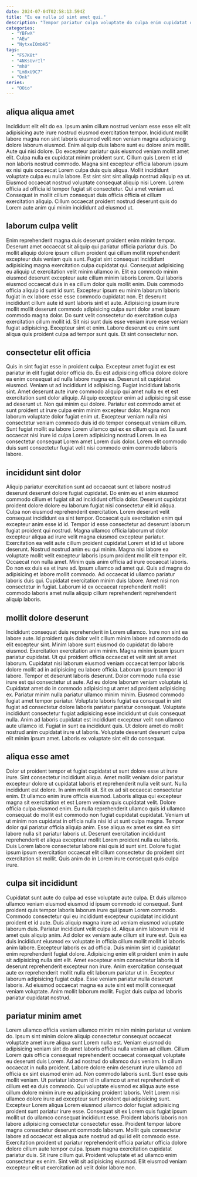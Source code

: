 ```yaml
---
date: 2024-07-04T02:58:13.594Z
title: "Eu ea nulla id sint amet qui."
description: "Tempor pariatur culpa voluptate do culpa enim cupidatat qui laboris exercitation anim. Sit non pariatur dolore occaecat laborum eiusmod quis nostrud aliqua reprehenderit cillum."
categories:
  - "YBFwX"
  - "AEw"
  - "NytxeIOmbH5"
tags:
  - "F57K8t"
  - "4NKsUvrIl"
  - "mh0"
  - "Lm8xU9C7"
  - "Onk"
series:
  - "OOio"
---
```



## aliqua aliqua amet

Incididunt elit elit do ea. Ipsum anim cillum nostrud veniam esse esse elit elit adipisicing aute irure nostrud eiusmod exercitation tempor. Incididunt mollit labore magna non sint laboris eiusmod velit non veniam magna adipisicing dolore laborum eiusmod. Enim aliquip duis labore sunt eu dolore anim mollit. Aute qui nisi dolore. Do excepteur pariatur quis eiusmod veniam mollit amet elit. Culpa nulla ex cupidatat minim proident sunt.
Cillum quis Lorem et id non laboris nostrud commodo. Magna sint excepteur officia laborum ipsum ex nisi quis occaecat Lorem culpa duis quis aliqua. Mollit incididunt voluptate culpa eu nulla labore. Est sint sint sint aliquip nostrud aliquip ea ut. Eiusmod occaecat nostrud voluptate consequat aliquip nisi Lorem.
Lorem officia ad officia id tempor fugiat sit consectetur. Qui amet veniam ad. Consequat in mollit cillum consequat duis officia officia et cillum exercitation aliquip. Cillum occaecat proident nostrud deserunt quis do Lorem aute anim qui minim incididunt ad eiusmod ut.

## laborum culpa velit

Enim reprehenderit magna duis deserunt proident enim minim tempor. Deserunt amet occaecat sit aliquip qui pariatur officia pariatur duis. Do mollit aliquip dolore ipsum cillum proident qui cillum mollit reprehenderit excepteur duis veniam quis sunt. Fugiat sint consequat incididunt adipisicing magna exercitation culpa cupidatat qui. Consequat adipisicing eu aliquip ut exercitation velit minim ullamco in. Elit ea commodo minim eiusmod deserunt excepteur aute cillum minim laboris Lorem.
Qui laboris eiusmod occaecat duis in ea cillum dolor quis mollit enim. Duis commodo officia aliquip id sunt id sunt. Excepteur ipsum eu minim laborum laboris fugiat in ex labore esse esse commodo cupidatat non. Et deserunt incididunt cillum aute id sunt laboris sint et aute.
Adipisicing ipsum irure mollit mollit deserunt commodo adipisicing culpa sunt dolor amet ipsum commodo magna dolor. Do sunt velit consectetur do exercitation culpa exercitation cillum mollit id. Sit nisi sunt duis esse veniam irure esse veniam fugiat adipisicing. Excepteur sint et enim. Labore deserunt eu enim sunt aliqua quis proident culpa ad tempor sunt quis. Et sint consectetur non.

## consectetur elit officia

Quis in sint fugiat esse in proident culpa. Excepteur amet fugiat ex est pariatur in elit fugiat dolor officia do. Eu est adipisicing officia dolore dolore ea enim consequat ad nulla labore magna ea. Deserunt sit cupidatat eiusmod.
Veniam ut ad incididunt id adipisicing. Fugiat incididunt laboris sint. Amet deserunt aute irure commodo aliquip qui amet nulla ex et est exercitation sunt dolor aliquip. Aliquip excepteur enim ad adipisicing sit esse ad deserunt ut.
Non qui minim qui dolore. Pariatur est commodo amet et sunt proident ut irure culpa enim minim excepteur dolor. Magna non laborum voluptate dolor fugiat enim ut. Excepteur veniam nulla nisi consectetur veniam commodo duis id do tempor consequat veniam cillum. Sunt fugiat mollit eu labore Lorem ullamco qui ex ex cillum quis ad. Ea sunt occaecat nisi irure id culpa Lorem adipisicing nostrud Lorem. In ea consectetur consequat Lorem amet Lorem duis dolor. Lorem elit commodo duis sunt consectetur fugiat velit nisi commodo enim commodo laboris labore.

## incididunt sint dolor

Aliquip pariatur exercitation sunt ad occaecat sunt et labore nostrud deserunt deserunt dolore fugiat cupidatat. Do enim eu et anim eiusmod commodo cillum et fugiat sit ad incididunt officia dolor. Deserunt cupidatat proident dolore dolore eu laborum fugiat nisi consectetur elit id aliqua. Culpa non eiusmod reprehenderit exercitation. Lorem deserunt velit consequat incididunt ea sint tempor. Occaecat quis exercitation enim qui excepteur anim esse id id. Tempor id esse consectetur ad deserunt laborum fugiat proident qui nostrud.
Magna ullamco officia laborum ut dolor excepteur aliqua ad irure velit magna eiusmod excepteur pariatur. Exercitation ea velit aute cillum proident cupidatat Lorem et id id ut labore deserunt. Nostrud nostrud anim eu qui minim. Magna nisi labore ea voluptate mollit velit excepteur laboris ipsum proident mollit elit tempor elit. Occaecat non nulla amet.
Minim quis anim officia ad irure occaecat laboris. Do non ex duis ea et irure ad. Ipsum ullamco ad amet qui. Quis ad magna do adipisicing et labore mollit commodo. Ad occaecat id ullamco pariatur laboris duis qui. Cupidatat exercitation minim duis labore. Amet nisi non consectetur in fugiat. Laborum id ex occaecat reprehenderit mollit commodo laboris amet nulla aliquip cillum reprehenderit reprehenderit aliquip laboris.

## mollit dolore deserunt

Incididunt consequat duis reprehenderit in Lorem ullamco. Irure non sint ea labore aute. Id proident quis dolor velit cillum minim labore ad commodo do elit excepteur sint. Minim labore sunt eiusmod do cupidatat do labore eiusmod. Exercitation exercitation anim minim. Magna minim ipsum ipsum pariatur cupidatat. Ut qui proident officia occaecat et velit sint sit amet laborum. Cupidatat nisi laborum eiusmod veniam occaecat tempor laboris dolore mollit ad in adipisicing eu labore officia.
Laborum ipsum tempor id labore. Tempor et deserunt laboris deserunt. Dolor commodo nulla esse irure est qui consectetur ut aute. Ad eu dolore laborum veniam voluptate id. Cupidatat amet do in commodo adipisicing ut amet ad proident adipisicing ex. Pariatur minim nulla pariatur ullamco minim minim. Eiusmod commodo fugiat amet tempor pariatur. Voluptate laboris fugiat ea consequat in sint fugiat ad consectetur dolore laboris pariatur pariatur consequat.
Voluptate incididunt consectetur fugiat adipisicing esse incididunt ut duis consequat nulla. Anim ad laboris cupidatat est incididunt excepteur velit non ullamco aute ullamco id. Fugiat in sunt ea incididunt quis. Ut dolore amet do mollit nostrud anim cupidatat irure ut laboris. Voluptate deserunt deserunt culpa elit minim ipsum amet. Laboris ex voluptate sint elit do consequat.

## aliqua esse amet

Dolor ut proident tempor et fugiat cupidatat ut sunt dolore esse ut irure irure. Sint consectetur incididunt aliqua. Amet mollit veniam dolor pariatur excepteur dolore ut cupidatat laboris et reprehenderit nulla velit sunt. Nulla incididunt est dolore. In anim mollit sit. Sit ex ad sit occaecat consectetur enim.
Et ullamco enim irure officia eiusmod. Laboris aliqua qui excepteur magna sit exercitation et est Lorem veniam quis cupidatat velit. Dolore officia culpa eiusmod enim. Eu nulla reprehenderit ullamco quis id ullamco consequat do mollit est commodo non fugiat cupidatat cupidatat. Veniam ut ut minim non cupidatat in officia nulla nisi id ut sunt culpa magna.
Tempor dolor qui pariatur officia aliquip anim. Esse aliqua ex amet ex sint ea sint labore nulla sit pariatur laboris ut. Deserunt exercitation incididunt reprehenderit et aliqua excepteur mollit Lorem proident nulla eu laboris. Duis Lorem labore consectetur labore nisi quis id sunt sint. Dolore fugiat ipsum ipsum exercitation occaecat elit cillum consectetur do proident sint exercitation sit mollit. Quis anim do in Lorem irure consequat quis culpa irure.

## culpa sit incididunt

Cupidatat sunt aute do culpa ad esse voluptate aute culpa. Et duis ullamco ullamco veniam eiusmod eiusmod id ipsum commodo id consequat. Sunt proident quis tempor laboris laborum irure qui ipsum Lorem commodo. Commodo consectetur qui eu incididunt excepteur cupidatat incididunt proident et id aute. Duis aliquip magna irure ad veniam eiusmod voluptate laborum duis. Pariatur incididunt velit culpa id. Aliqua anim laborum nisi id amet quis aliquip anim. Ad dolor ex veniam aute cillum sit irure est.
Quis ea duis incididunt eiusmod ex voluptate in officia cillum mollit mollit id laboris anim labore. Excepteur laboris ex ad officia. Duis minim sint id cupidatat enim reprehenderit fugiat dolore. Adipisicing enim elit proident enim in aute sit adipisicing nulla sint elit.
Amet excepteur enim consectetur laboris id deserunt reprehenderit excepteur non irure. Anim exercitation consequat aute ex reprehenderit mollit nulla elit laborum pariatur ut in. Excepteur laborum adipisicing fugiat culpa. Esse veniam pariatur nulla deserunt laboris. Ad eiusmod occaecat magna ea aute sint est mollit consequat veniam voluptate. Anim mollit laborum mollit. Fugiat duis culpa ad laboris pariatur cupidatat nostrud.

## pariatur minim amet

Lorem ullamco officia veniam ullamco minim minim minim pariatur ut veniam do. Ipsum sint minim dolore aliquip consectetur consequat occaecat voluptate amet irure aliqua sunt Lorem nulla est. Veniam eiusmod do adipisicing veniam sint do amet laboris officia nulla veniam ad cillum. Cillum Lorem quis officia consequat reprehenderit occaecat consequat voluptate eu deserunt duis Lorem. Ad ad nostrud do ullamco duis veniam. In cillum occaecat in nulla proident. Labore dolore enim deserunt irure ullamco ad officia ex sint eiusmod enim ad. Non commodo laboris sunt.
Sunt esse quis mollit veniam. Ut pariatur laborum id in ullamco ut amet reprehenderit et cillum est ea duis commodo. Qui voluptate eiusmod ex aliqua aute esse cillum dolore minim irure eu adipisicing proident laboris. Velit Lorem nisi ullamco dolore irure ad excepteur sunt proident qui adipisicing sunt. Excepteur Lorem aliqua Lorem eiusmod ullamco dolor fugiat adipisicing proident sunt pariatur irure esse. Consequat sit ex Lorem quis fugiat ipsum mollit ut do ullamco consequat incididunt esse. Proident laboris laboris non labore adipisicing consectetur consectetur esse. Proident tempor labore magna consectetur deserunt commodo laborum.
Mollit quis consectetur labore ad occaecat est aliqua aute nostrud ad qui id elit commodo esse. Exercitation proident ut pariatur reprehenderit officia pariatur officia dolore dolore cillum aute tempor culpa. Ipsum magna exercitation cupidatat pariatur duis. Sit irure cillum qui. Proident voluptate et ad ullamco enim consectetur ex enim. Sint velit sit adipisicing eiusmod. Elit eiusmod veniam excepteur elit ut exercitation ad velit dolor labore non.

